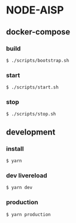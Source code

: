 # NODE-AISP


## docker-compose

### build

```
$ ./scripts/bootstrap.sh
```

### start

```
$ ./scripts/start.sh

```

### stop

```
$ ./scripts/stop.sh
```

## development

### install

```
$ yarn
```

### dev livereload

```
$ yarn dev
```

### production

```
$ yarn production
```
